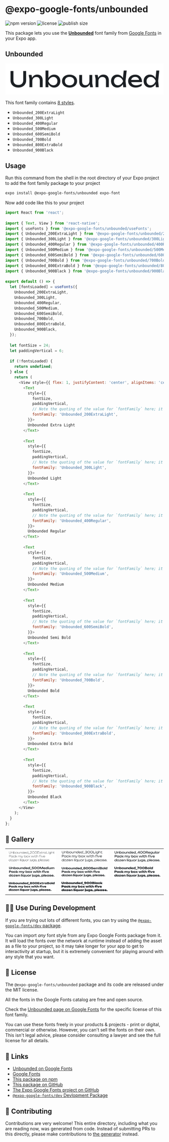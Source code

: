 # @expo-google-fonts/unbounded

![npm version](https://flat.badgen.net/npm/v/@expo-google-fonts/unbounded)
![license](https://flat.badgen.net/github/license/expo/google-fonts)
![publish size](https://flat.badgen.net/packagephobia/install/@expo-google-fonts/unbounded)

This package lets you use the [**Unbounded**](https://fonts.google.com/specimen/Unbounded) font family from [Google Fonts](https://fonts.google.com/) in your Expo app.

## Unbounded

![Unbounded](./font-family.png)

This font family contains [8 styles](#-gallery).

- `Unbounded_200ExtraLight`
- `Unbounded_300Light`
- `Unbounded_400Regular`
- `Unbounded_500Medium`
- `Unbounded_600SemiBold`
- `Unbounded_700Bold`
- `Unbounded_800ExtraBold`
- `Unbounded_900Black`

## Usage

Run this command from the shell in the root directory of your Expo project to add the font family package to your project
```sh
expo install @expo-google-fonts/unbounded expo-font
```

Now add code like this to your project
```js
import React from 'react';

import { Text, View } from 'react-native';
import { useFonts } from '@expo-google-fonts/unbounded/useFonts';
import { Unbounded_200ExtraLight } from '@expo-google-fonts/unbounded/200ExtraLight';
import { Unbounded_300Light } from '@expo-google-fonts/unbounded/300Light';
import { Unbounded_400Regular } from '@expo-google-fonts/unbounded/400Regular';
import { Unbounded_500Medium } from '@expo-google-fonts/unbounded/500Medium';
import { Unbounded_600SemiBold } from '@expo-google-fonts/unbounded/600SemiBold';
import { Unbounded_700Bold } from '@expo-google-fonts/unbounded/700Bold';
import { Unbounded_800ExtraBold } from '@expo-google-fonts/unbounded/800ExtraBold';
import { Unbounded_900Black } from '@expo-google-fonts/unbounded/900Black';

export default () => {
  let [fontsLoaded] = useFonts({
    Unbounded_200ExtraLight,
    Unbounded_300Light,
    Unbounded_400Regular,
    Unbounded_500Medium,
    Unbounded_600SemiBold,
    Unbounded_700Bold,
    Unbounded_800ExtraBold,
    Unbounded_900Black,
  });

  let fontSize = 24;
  let paddingVertical = 6;

  if (!fontsLoaded) {
    return undefined;
  } else {
    return (
      <View style={{ flex: 1, justifyContent: 'center', alignItems: 'center' }}>
        <Text
          style={{
            fontSize,
            paddingVertical,
            // Note the quoting of the value for `fontFamily` here; it expects a string!
            fontFamily: 'Unbounded_200ExtraLight',
          }}>
          Unbounded Extra Light
        </Text>

        <Text
          style={{
            fontSize,
            paddingVertical,
            // Note the quoting of the value for `fontFamily` here; it expects a string!
            fontFamily: 'Unbounded_300Light',
          }}>
          Unbounded Light
        </Text>

        <Text
          style={{
            fontSize,
            paddingVertical,
            // Note the quoting of the value for `fontFamily` here; it expects a string!
            fontFamily: 'Unbounded_400Regular',
          }}>
          Unbounded Regular
        </Text>

        <Text
          style={{
            fontSize,
            paddingVertical,
            // Note the quoting of the value for `fontFamily` here; it expects a string!
            fontFamily: 'Unbounded_500Medium',
          }}>
          Unbounded Medium
        </Text>

        <Text
          style={{
            fontSize,
            paddingVertical,
            // Note the quoting of the value for `fontFamily` here; it expects a string!
            fontFamily: 'Unbounded_600SemiBold',
          }}>
          Unbounded Semi Bold
        </Text>

        <Text
          style={{
            fontSize,
            paddingVertical,
            // Note the quoting of the value for `fontFamily` here; it expects a string!
            fontFamily: 'Unbounded_700Bold',
          }}>
          Unbounded Bold
        </Text>

        <Text
          style={{
            fontSize,
            paddingVertical,
            // Note the quoting of the value for `fontFamily` here; it expects a string!
            fontFamily: 'Unbounded_800ExtraBold',
          }}>
          Unbounded Extra Bold
        </Text>

        <Text
          style={{
            fontSize,
            paddingVertical,
            // Note the quoting of the value for `fontFamily` here; it expects a string!
            fontFamily: 'Unbounded_900Black',
          }}>
          Unbounded Black
        </Text>
      </View>
    );
  }
};

```

## 🔡 Gallery


||||
|-|-|-|
|![Unbounded_200ExtraLight](.//200ExtraLight/Unbounded_200ExtraLight.ttf.png)|![Unbounded_300Light](.//300Light/Unbounded_300Light.ttf.png)|![Unbounded_400Regular](.//400Regular/Unbounded_400Regular.ttf.png)||
|![Unbounded_500Medium](.//500Medium/Unbounded_500Medium.ttf.png)|![Unbounded_600SemiBold](.//600SemiBold/Unbounded_600SemiBold.ttf.png)|![Unbounded_700Bold](.//700Bold/Unbounded_700Bold.ttf.png)||
|![Unbounded_800ExtraBold](.//800ExtraBold/Unbounded_800ExtraBold.ttf.png)|![Unbounded_900Black](.//900Black/Unbounded_900Black.ttf.png)|||


## 👩‍💻 Use During Development

If you are trying out lots of different fonts, you can try using the [`@expo-google-fonts/dev` package](https://github.com/expo/google-fonts/tree/master/font-packages/dev#readme).

You can import *any* font style from any Expo Google Fonts package from it. It will load the fonts
over the network at runtime instead of adding the asset as a file to your project, so it may take longer
for your app to get to interactivity at startup, but it is extremely convenient
for playing around with any style that you want.

## 📖 License

The `@expo-google-fonts/unbounded` package and its code are released under the MIT license.

All the fonts in the Google Fonts catalog are free and open source.

Check the [Unbounded page on Google Fonts](https://fonts.google.com/specimen/Unbounded) for the specific license of this font family.

You can use these fonts freely in your products & projects - print or digital, commercial or otherwise. However, you can't sell the fonts on their own. This isn't legal advice, please consider consulting a lawyer and see the full license for all details.

## 🔗 Links

- [Unbounded on Google Fonts](https://fonts.google.com/specimen/Unbounded)
- [Google Fonts](https://fonts.google.com/)
- [This package on npm](https://www.npmjs.com/package/@expo-google-fonts/unbounded)
- [This package on GitHub](https://github.com/expo/google-fonts/tree/master/font-packages/unbounded)
- [The Expo Google Fonts project on GitHub](https://github.com/expo/google-fonts)
- [`@expo-google-fonts/dev` Devlopment Package](https://github.com/expo/google-fonts/tree/master/font-packages/dev)

## 🤝 Contributing

Contributions are very welcome! This entire directory, including what you are reading now, was generated from code. Instead of submitting PRs to this directly, please make contributions to [the generator](https://github.com/expo/google-fonts/tree/master/packages/generator) instead.

